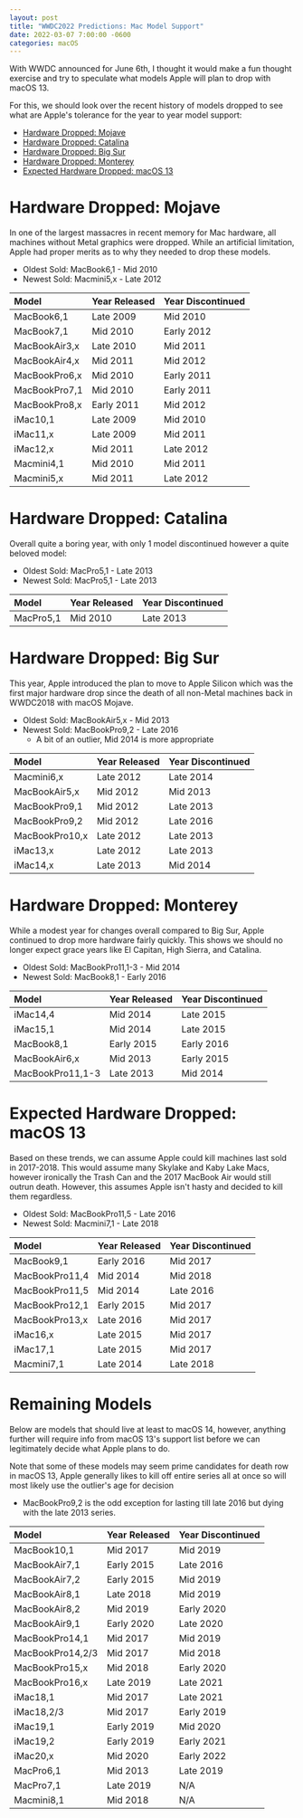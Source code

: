 ```yaml
---
layout: post
title: "WWDC2022 Predictions: Mac Model Support"
date: 2022-03-07 7:00:00 -0600
categories: macOS
---
```


With WWDC announced for June 6th, I thought it would make a fun thought exercise and try to speculate what models Apple will plan to drop with macOS 13.

For this, we should look over the recent history of models dropped to see what are Apple's tolerance for the year to year model support:

* [Hardware Dropped: Mojave](#hardware-dropped-mojave)
* [Hardware Dropped: Catalina](#hardware-dropped-catalina)
* [Hardware Dropped: Big Sur](#hardware-dropped-big-sur)
* [Hardware Dropped: Monterey](#hardware-dropped-monterey)
* [Expected Hardware Dropped: macOS 13](#expected-hardware-dropped-macos-13)

# Hardware Dropped: Mojave

In one of the largest massacres in recent memory for Mac hardware, all machines without Metal graphics were dropped. While an artificial limitation, Apple had proper merits as to why they needed to drop these models.

* Oldest Sold: MacBook6,1 - Mid 2010
* Newest Sold: Macmini5,x - Late 2012

| Model| Year Released | Year Discontinued |
| :--- | :--- | :--- |
| MacBook6,1 | Late 2009 | Mid 2010 |
| MacBook7,1 | Mid 2010 | Early 2012 |
| MacBookAir3,x | Late 2010 | Mid 2011 |
| MacBookAir4,x | Mid 2011 | Mid 2012 |
| MacBookPro6,x | Mid 2010 | Early 2011 |
| MacBookPro7,1 | Mid 2010 | Early 2011 |
| MacBookPro8,x | Early 2011 | Mid 2012 |
| iMac10,1      | Late 2009 | Mid 2010  |
| iMac11,x      | Late 2009 | Mid 2011  |
| iMac12,x      | Mid 2011 | Late 2012  |
| Macmini4,1    | Mid 2010 | Mid 2011   |
| Macmini5,x    | Mid 2011 | Late 2012  |

# Hardware Dropped: Catalina

Overall quite a boring year, with only 1 model discontinued however a quite beloved model:

* Oldest Sold: MacPro5,1 - Late 2013
* Newest Sold: MacPro5,1 - Late 2013

| Model| Year Released | Year Discontinued |
| :--- | :--- | :--- |
| MacPro5,1 | Mid 2010 | Late 2013 |


# Hardware Dropped: Big Sur

This year, Apple introduced the plan to move to Apple Silicon which was the first major hardware drop since the death of all non-Metal machines back in WWDC2018 with macOS Mojave.

* Oldest Sold: MacBookAir5,x - Mid 2013
* Newest Sold: MacBookPro9,2 - Late 2016
  * A bit of an outlier, Mid 2014 is more appropriate

| Model| Year Released | Year Discontinued |
| :--- | :--- | :--- |
| Macmini6,x     | Late 2012 | Late 2014 |
| MacBookAir5,x  | Mid 2012  | Mid 2013  |
| MacBookPro9,1  | Mid 2012  | Late 2013 |
| MacBookPro9,2  | Mid 2012  | Late 2016 |
| MacBookPro10,x | Late 2012 | Late 2013 |
| iMac13,x       | Late 2012 | Late 2013 |
| iMac14,x       | Late 2013 | Mid 2014  |

# Hardware Dropped: Monterey

While a modest year for changes overall compared to Big Sur, Apple continued to drop more hardware fairly quickly. This shows we should no longer expect grace years like El Capitan, High Sierra, and Catalina.

* Oldest Sold: MacBookPro11,1-3 - Mid 2014 
* Newest Sold: MacBook8,1       - Early 2016

| Model| Year Released | Year Discontinued |
| :--- | :--- | :--- |
| iMac14,4         | Mid 2014   | Late 2015  |
| iMac15,1         | Mid 2014   | Late 2015  |
| MacBook8,1       | Early 2015 | Early 2016 |
| MacBookAir6,x    | Mid 2013   | Early 2015 |
| MacBookPro11,1-3 | Late 2013  | Mid 2014   |


# Expected Hardware Dropped: macOS 13


Based on these trends, we can assume Apple could kill machines last sold in 2017-2018. This would assume many Skylake and Kaby Lake Macs, however ironically the Trash Can and the 2017 MacBook Air would still outrun death. However, this assumes Apple isn't hasty and decided to kill them regardless.

* Oldest Sold: MacBookPro11,5 - Late 2016
* Newest Sold: Macmini7,1     - Late 2018

| Model| Year Released | Year Discontinued |
| :--- | :--- | :--- |
| MacBook9,1     | Early 2016 | Mid 2017  |
| MacBookPro11,4 | Mid 2014   | Mid 2018  |
| MacBookPro11,5 | Mid 2014   | Late 2016 |
| MacBookPro12,1 | Early 2015 | Mid 2017  |
| MacBookPro13,x | Late 2016  | Mid 2017  |
| iMac16,x       | Late 2015  | Mid 2017  |
| iMac17,1       | Late 2015  | Mid 2017  |
| Macmini7,1     | Late 2014  | Late 2018 |


# Remaining Models

Below are models that should live at least to macOS 14, however, anything further will require info from macOS 13's support list before we can legitimately decide what Apple plans to do.

Note that some of these models may seem prime candidates for death row in macOS 13, Apple generally likes to kill off entire series all at once so will most likely use the outlier's age for decision
* MacBookPro9,2 is the odd exception for lasting till late 2016 but dying with the late 2013 series.

| Model| Year Released | Year Discontinued |
| :--- | :--- | :--- |
| MacBook10,1      | Mid 2017   | Mid 2019   |
| MacBookAir7,1    | Early 2015 | Late 2016  |
| MacBookAir7,2    | Early 2015 | Mid 2019   |
| MacBookAir8,1    | Late 2018  | Mid 2019   |
| MacBookAir8,2    | Mid 2019   | Early 2020 |
| MacBookAir9,1    | Early 2020 | Late 2020  |
| MacBookPro14,1   | Mid 2017   | Mid 2019   |
| MacBookPro14,2/3 | Mid 2017   | Mid 2018   |
| MacBookPro15,x   | Mid 2018   | Early 2020 |
| MacBookPro16,x   | Late 2019  | Late 2021  |
| iMac18,1         | Mid 2017   | Late 2021  |
| iMac18,2/3       | Mid 2017   | Early 2019 |
| iMac19,1         | Early 2019 | Mid 2020   |
| iMac19,2         | Early 2019 | Early 2021 |
| iMac20,x         | Mid 2020   | Early 2022 |
| MacPro6,1        | Mid 2013   | Late 2019  |
| MacPro7,1        | Late 2019  | N/A        |
| Macmini8,1       | Mid 2018   | N/A        |

